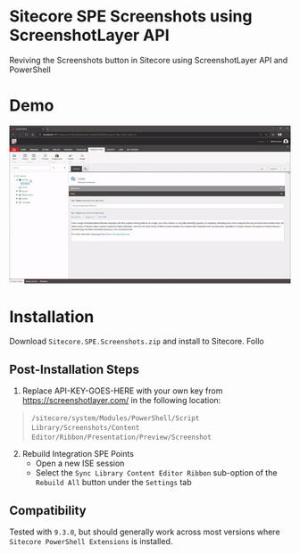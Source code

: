 # Sitecore SPE Screenshots using ScreenshotLayer API
Reviving the Screenshots button in Sitecore using ScreenshotLayer API and PowerShell

# Demo
![demo](/img/demo-fast.gif "Screenshots")

# Installation
Download `Sitecore.SPE.Screenshots.zip` and install to Sitecore.  Follo

## Post-Installation Steps

1) Replace API-KEY-GOES-HERE with your own key from https://screenshotlayer.com/ in the following location:
> `/sitecore/system/Modules/PowerShell/Script Library/Screenshots/Content Editor/Ribbon/Presentation/Preview/Screenshot`


2) Rebuild Integration SPE Points
    - Open a new ISE session
    - Select the `Sync Library Content Editor Ribbon` sub-option of the `Rebuild All` button under the `Settings` tab

## Compatibility 
Tested with `9.3.0`, but should generally work across most versions where `Sitecore PowerShell Extensions` is installed. 